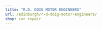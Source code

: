 ```yaml
---
title: "R.D. DOIG MOTOR ENGINEERS"
url: /edinburgh/r-d-doig-motor-engineers/
shop: car repair
---
```

